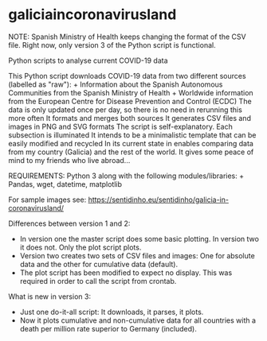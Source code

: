 # galiciaincoronavirusland

NOTE: Spanish Ministry of Health keeps changing the format of the CSV file. Right now, only version 3 of the Python script is functional. 

Python scripts to analyse current COVID-19 data

This Python script downloads COVID-19 data from two different sources (labelled as "raw"):
    + Information about the Spanish Autonomous Communities from the Spanish Ministry of Health
    + Worldwide information from the European Centre for Disease Prevention and Control (ECDC)
The data is only updated once per day, so there is no need in rerunning this more often
It formats and merges both sources
It generates CSV files and images in PNG and SVG formats
The script is self-explanatory. Each subsection is illuminated
It intends to be a minimalistic template that can be easily modified and recycled
In its current state in enables comparing data from my country (Galicia)
and the rest of the world. It gives some peace of mind to my friends who live abroad...

REQUIREMENTS: Python 3 along with the following modules/libraries:
    + Pandas, wget, datetime, matplotlib

For sample images see:
https://sentidinho.eu/sentidinho/galicia-in-coronavirusland/

Differences between version 1 and 2:

- In version one the master script does some basic plotting. In version two it does not. Only the plot script plots.
- Version two creates two sets of CSV files and images: One for absolute data and the other for cumulative data (default).
- The plot script has been modified to expect no display. This was required in order to call the script from crontab.

What is new in version 3:

- Just one do-it-all script: It downloads, it parses, it plots.
- Now it plots cumulative and non-cumulative data for all countries with a death per million rate superior to Germany (included).

